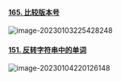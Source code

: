 #### [165. 比较版本号](https://leetcode.cn/problems/compare-version-numbers/)

![image-20230103225428248](C:\Users\伍健\AppData\Roaming\Typora\typora-user-images\image-20230103225428248.png)

#### [151. 反转字符串中的单词](https://leetcode.cn/problems/reverse-words-in-a-string/)

![image-20230104220126148](C:\Users\伍健\AppData\Roaming\Typora\typora-user-images\image-20230104220126148.png)